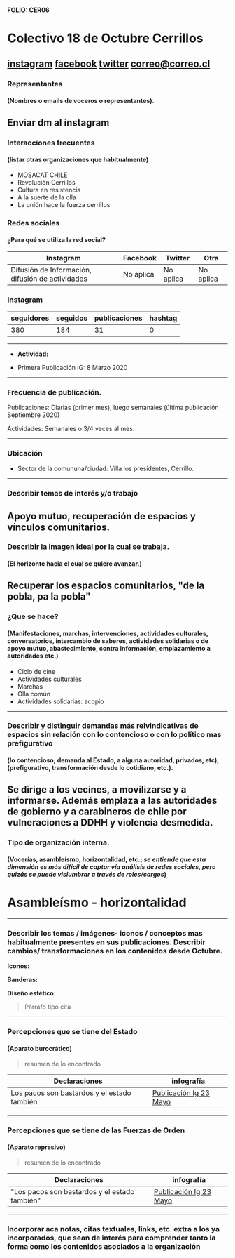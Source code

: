 #### FOLIO: CER06
# Colectivo 18 de Octubre Cerrillos

[instagram](https://www.instagram.com/p/CDtYtxOpZKL/)
[facebook]()
[twitter]()
<correo@correo.cl>
---

### Representantes
#### (Nombres o emails de voceros o representantes).
Enviar dm al instagram
---
### Interacciones frecuentes
#### (listar otras organizaciones que habitualmente)
* MOSACAT CHILE
* Revolución Cerrillos
* Cultura en resistencia 
* A la  suerte de la olla 
* La unión hace la fuerza cerrillos

### Redes sociales
#### ¿Para qué se utiliza la red social?
| Instagram | Facebook | Twitter | Otra 
|---|---|---|---|
|Difusión de Información, difusión de actividades|No aplica|No aplica| No aplica|

### **Instagram**
| seguidores | seguidos | publicaciones | hashtag 
|---|---|---|---|
|380|184|31| 0

---

* **Actividad:**   

* Primera Publicación IG: 8 Marzo 2020

---
### Frecuencia de publicación.

Publicaciones: Diarias (primer mes), luego semanales (última publicación Septiembre 2020)

Actividades: Semanales o 3/4 veces al mes. 

---
### Ubicación
* Sector de la comununa/ciudad: Villa los presidentes, Cerrillo. 

---
### Describir temas de interés y/o trabajo
Apoyo mutuo, recuperación de espacios y vínculos comunitarios.
---
### Describir la imagen ideal por la cual se trabaja.
#### (El horizonte hacia el cual se quiere avanzar.)
Recuperar los espacios comunitarios, "de la pobla, pa la pobla" 
---
### ¿Que se hace?
#### (Manifestaciones, marchas, intervenciones, actividades culturales, conversatorios, intercambio de saberes, actividades solidarias o de apoyo mutuo, abastecimiento, contra información, emplazamiento a autoridades etc.)
* Ciclo de cine
* Actividades culturales
* Marchas
* Olla común
* Actividades solidarias: acopio
---
### Describir y distinguir demandas más reivindicativas de espacios sin relación con lo contencioso o con lo político mas prefigurativo
#### (lo contencioso; demanda al Estado, a alguna autoridad, privados, etc), (prefigurativo, transformación desde lo cotidiano, etc.).
Se dirige a los vecines, a movilizarse y a informarse. Además emplaza a las autoridades de gobierno y a carabineros de chile por vulneraciones a DDHH y violencia desmedida.  
---
### Tipo de organización interna.
#### (Vocerías, asambleísmo, horizontalidad, etc.; *se entiende que esta dimensión es más difícil de captar vía análisis de redes sociales, pero quizás se puede vislumbrar a través de roles/cargos*)
# Asambleísmo - horizontalidad
---
### Describir los temas / imágenes- iconos / conceptos mas habitualmente presentes en sus publicaciones. Describir cambios/ transformaciones en los contenidos desde Octubre.

**Iconos:**

**Banderas:**

**Diseño estético:**

> Párrafo tipo cita 

---
### Percepciones que se tiene del Estado
#### (Aparato burocrático)
> resumen de lo encontrado

| Declaraciones | infografía | 
|---|---|
|Los pacos son bastardos y el estado también |[Publicación Ig 23 Mayo](https://www.instagram.com/p/CAhHDHMJFdF/) |

---
### Percepciones que se tiene de las Fuerzas de Orden
#### (Aparato represivo)
> resumen de lo encontrado

| Declaraciones | infografía | 
|---|---|
|"Los pacos son bastardos y el estado también" | [Publicación Ig 23 Mayo](https://www.instagram.com/p/CAhHDHMJFdF/)


---
### Incorporar aca notas, citas textuales, links, etc. extra a los ya incorporados, que sean de interés para comprender tanto la forma como los contenidos asociados a la organización